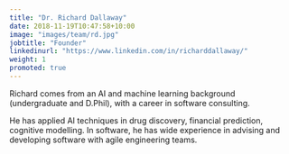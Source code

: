 ```yaml
---
title: "Dr. Richard Dallaway"
date: 2018-11-19T10:47:58+10:00
image: "images/team/rd.jpg"
jobtitle: "Founder"
linkedinurl: "https://www.linkedin.com/in/richarddallaway/"
weight: 1
promoted: true
---
```


Richard comes from an AI and machine learning background (undergraduate and D.Phil),
with a career in software consulting. 

He has applied AI techniques in drug discovery, financial prediction, cognitive modelling. In software, he has wide experience in advising and developing software with agile engineering teams.

